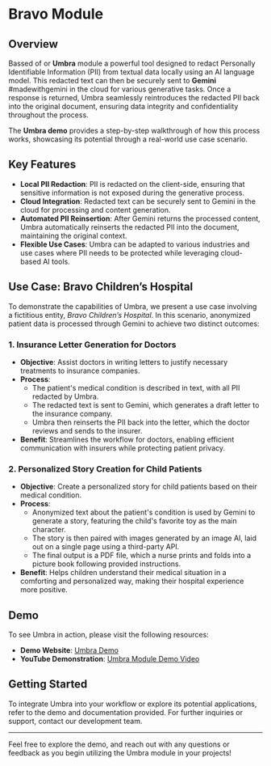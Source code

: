# Bravo Module

## Overview

Bassed of or **Umbra** module a powerful tool designed to redact Personally Identifiable Information (PII) from textual data locally using an AI language model. This redacted text can then be securely sent to **Gemini** #madewithgemini in the cloud for various generative tasks. Once a response is returned, Umbra seamlessly reintroduces the redacted PII back into the original document, ensuring data integrity and confidentiality throughout the process.

The **Umbra demo** provides a step-by-step walkthrough of how this process works, showcasing its potential through a real-world use case scenario.

## Key Features

- **Local PII Redaction**: PII is redacted on the client-side, ensuring that sensitive information is not exposed during the generative process.
- **Cloud Integration**: Redacted text can be securely sent to Gemini in the cloud for processing and content generation.
- **Automated PII Reinsertion**: After Gemini returns the processed content, Umbra automatically reinserts the redacted PII into the document, maintaining the original context.
- **Flexible Use Cases**: Umbra can be adapted to various industries and use cases where PII needs to be protected while leveraging cloud-based AI tools.

## Use Case: Bravo Children’s Hospital

To demonstrate the capabilities of Umbra, we present a use case involving a fictitious entity, *Bravo Children’s Hospital*. In this scenario, anonymized patient data is processed through Gemini to achieve two distinct outcomes:

### 1. Insurance Letter Generation for Doctors

- **Objective**: Assist doctors in writing letters to justify necessary treatments to insurance companies.
- **Process**:
  - The patient's medical condition is described in text, with all PII redacted by Umbra.
  - The redacted text is sent to Gemini, which generates a draft letter to the insurance company.
  - Umbra then reinserts the PII back into the letter, which the doctor reviews and sends to the insurer.
- **Benefit**: Streamlines the workflow for doctors, enabling efficient communication with insurers while protecting patient privacy.

### 2. Personalized Story Creation for Child Patients

- **Objective**: Create a personalized story for child patients based on their medical condition.
- **Process**:
  - Anonymized text about the patient's condition is used by Gemini to generate a story, featuring the child's favorite toy as the main character.
  - The story is then paired with images generated by an image AI, laid out on a single page using a third-party API.
  - The final output is a PDF file, which a nurse prints and folds into a picture book following provided instructions.
- **Benefit**: Helps children understand their medical situation in a comforting and personalized way, making their hospital experience more positive.

## Demo

To see Umbra in action, please visit the following resources:

- **Demo Website**: [Umbra Demo](https://ai.qqmber.com)
- **YouTube Demonstration**: [Umbra Module Demo Video](https://www.youtube.com/watch?v=cM4MuLyvaAE)

## Getting Started

To integrate Umbra into your workflow or explore its potential applications, refer to the demo and documentation provided. For further inquiries or support, contact our development team.

---
Feel free to explore the demo, and reach out with any questions or feedback as you begin utilizing the Umbra module in your projects!
